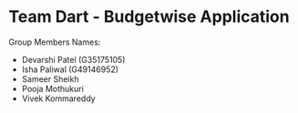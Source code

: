 # Team Dart - Budgetwise Application

Group Members Names:
- Devarshi Patel (G35175105)
- Isha Paliwal (G49146952)
- Sameer Sheikh
- Pooja Mothukuri
- Vivek Kommareddy
